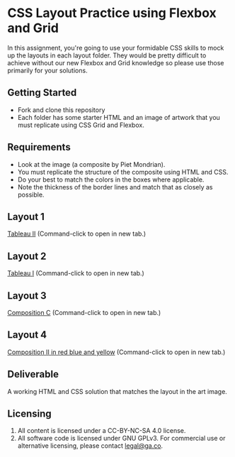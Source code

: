 # CSS Layout Practice using Flexbox and Grid

In this assignment, you're going to use your formidable CSS skills to mock up the layouts in each layout folder. They would be pretty difficult to achieve without our new Flexbox and Grid knowledge so please use those primarily for your solutions.

## Getting Started

* Fork and clone this repository
* Each folder has some starter HTML and an image of artwork that you must replicate using CSS Grid and Flexbox.

## Requirements

* Look at the image (a composite by Piet Mondrian).
* You must replicate the structure of the composite using HTML and CSS.
* Do your best to match the colors in the boxes where applicable.
* Note the thickness of the border lines and match that as closely as possible.

## Layout 1

[Tableau II](http://www.piet-mondrian.org/tableau-ii.jsp)
(Command-click to open in new tab.)

## Layout 2

[Tableau I](http://www.piet-mondrian.org/tableau-i.jsp) (Command-click to open in new tab.)

## Layout 3

[Composition C](http://www.piet-mondrian.org/composition-c.jsp) (Command-click to open in new tab.)

## Layout 4

[Composition II in red blue and yellow](http://www.piet-mondrian.org/composition-ii-in-red-blue-and-yellow.jsp) (Command-click to open in new tab.)

## Deliverable

A working HTML and CSS solution that matches the layout in the art image.

## Licensing
1. All content is licensed under a CC-BY-NC-SA 4.0 license.
2. All software code is licensed under GNU GPLv3. For commercial use or alternative licensing, please contact legal@ga.co.
